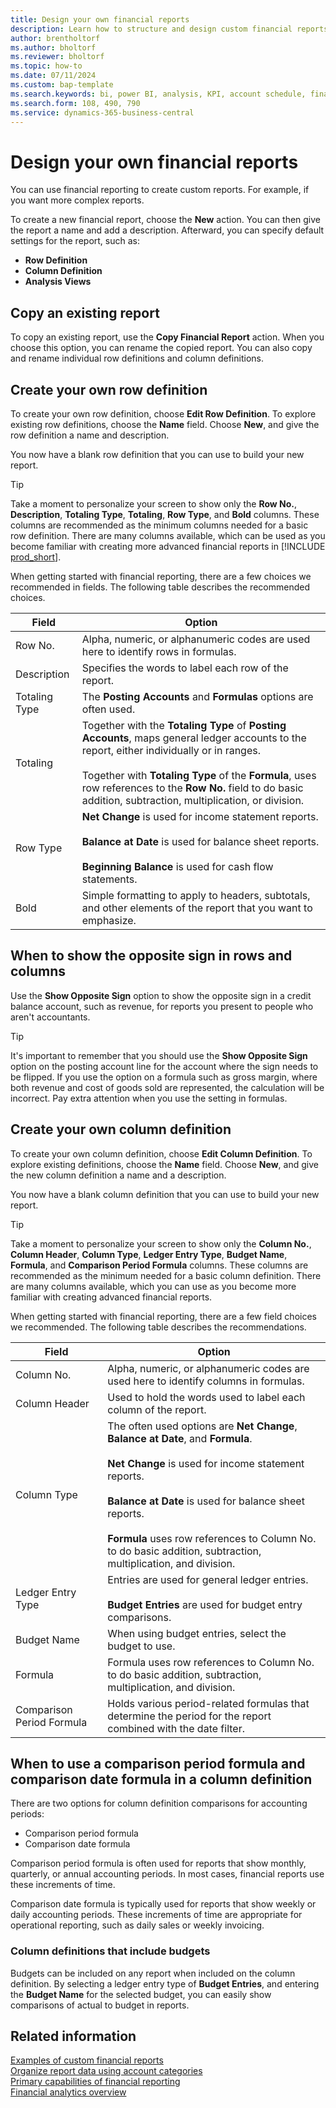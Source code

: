 ```yaml
---
title: Design your own financial reports
description: Learn how to structure and design custom financial reports.
author: brentholtorf
ms.author: bholtorf
ms.reviewer: bholtorf
ms.topic: how-to
ms.date: 07/11/2024
ms.custom: bap-template
ms.search.keywords: bi, power BI, analysis, KPI, account schedule, financial report
ms.search.form: 108, 490, 790
ms.service: dynamics-365-business-central
---
```


# Design your own financial reports

You can use financial reporting to create custom reports. For example, if you want more complex reports.

To create a new financial report, choose the **New** action. You can then give the report a name and add a description. Afterward, you can specify default settings for the report, such as:

* **Row Definition**
* **Column Definition**
* **Analysis Views**

## Copy an existing report

To copy an existing report, use the **Copy Financial Report** action. When you choose this option, you can rename the copied report. You can also copy and rename individual row definitions and column definitions.  

## Create your own row definition

To create your own row definition, choose **Edit Row Definition**. To explore existing row definitions, choose the **Name** field. Choose **New**, and give the row definition a name and description.

You now have a blank row definition that you can use to build your new report.  

> [!TIP]
> Take a moment to personalize your screen to show only the **Row No.**, **Description**, **Totaling Type**, **Totaling**, **Row Type**, and **Bold** columns. These columns are recommended as the minimum columns needed for a basic row definition. There are many columns available, which can be used as you become familiar with creating more advanced financial reports in [!INCLUDE [prod_short](includes/prod_short.md)].

When getting started with financial reporting, there are a few choices we recommended in fields. The following table describes the recommended choices.

|Field  |Option  |
|---------|---------|
|Row No.     |Alpha, numeric, or alphanumeric codes are used here to identify rows in formulas.         |
|Description  |Specifies the words to label each row of the report.         |
|Totaling Type    |The **Posting Accounts** and **Formulas** options are often used.         |
|Totaling     | Together with the **Totaling Type** of **Posting Accounts**, maps general ledger accounts to the report, either individually or in ranges.<br><br> Together with **Totaling Type** of the **Formula**, uses row references to the **Row No.** field to do basic addition, subtraction, multiplication, or division.          |
|Row Type     |**Net Change** is used for income statement reports.<br><br>**Balance at Date** is used for balance sheet reports.<br><br>**Beginning Balance** is used for cash flow statements.          |
|Bold     |  Simple formatting to apply to headers, subtotals, and other elements of the report that you want to emphasize.       |

## When to show the opposite sign in rows and columns

Use the **Show Opposite Sign** option to show the opposite sign in a credit balance account, such as revenue, for reports you present to people who aren't accountants.

> [!TIP]
> It's important to remember that you should use the **Show Opposite Sign** option on the posting account line for the account where the sign needs to be flipped. If you use the option on a formula such as gross margin, where both revenue and cost of goods sold are represented, the calculation will be incorrect. Pay extra attention when you use the setting in formulas.

## Create your own column definition

To create your own column definition, choose **Edit Column Definition**. To explore existing definitions, choose the **Name** field. Choose **New**, and give the new column definition a name and a description.

You now have a blank column definition that you can use to build your new report.  

> [!TIP]
> Take a moment to personalize your screen to show only the **Column No.**, **Column Header**, **Column Type**, **Ledger Entry Type**, **Budget Name**, **Formula**, and **Comparison Period Formula** columns. These columns are recommended as the minimum needed for a basic column definition. There are many columns available, which you can use as you become more familiar with creating advanced financial reports.

When getting started with financial reporting, there are a few field choices we recommended. The following table describes the recommendations.

|Field  |Option  |
|---------|---------|
|Column No.     |Alpha, numeric, or alphanumeric codes are used here to identify columns in formulas.         |
|Column Header     |Used to hold the words used to label each column of the report.         |
|Column Type     |The often used options are **Net Change**, **Balance at Date**, and **Formula**.<br><br>**Net Change** is used for income statement reports.<br><br>**Balance at Date** is used for balance sheet reports.<br><br>**Formula** uses row references to Column No. to do basic addition, subtraction, multiplication, and division.          |
|Ledger Entry Type     |Entries are used for general ledger entries.<br><br>**Budget Entries** are used for budget entry comparisons.         |
|Budget Name     |When using budget entries, select the budget to use.         |
|Formula     | Formula uses row references to Column No. to do basic addition, subtraction, multiplication, and division.        |
|Comparison Period Formula     | Holds various period-related formulas that determine the period for the report combined with the date filter.        |

## When to use a comparison period formula and comparison date formula in a column definition

There are two options for column definition comparisons for accounting periods:

* Comparison period formula
* Comparison date formula

Comparison period formula is often used for reports that show monthly, quarterly, or annual accounting periods. In most cases, financial reports use these increments of time.  

Comparison date formula is typically used for reports that show weekly or daily accounting periods. These increments of time are appropriate for operational reporting, such as daily sales or weekly invoicing.

### Column definitions that include budgets

Budgets can be included on any report when included on the column definition. By selecting a ledger entry type of **Budget Entries**, and entering the **Budget Name** for the selected budget, you can easily show comparisons of actual to budget in reports.

## Related information

[Examples of custom financial reports](bi-examples-custom-financial-reports.md)  
[Organize report data using account categories](bi-account-categories.md)  
[Primary capabilities of financial reporting](finance-financial-reporting-capabilities.md)  
[Financial analytics overview](bi.md)   